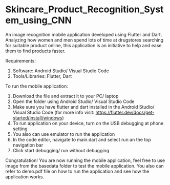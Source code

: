 # Skincare_Product_Recognition_System_using_CNN
An image recognition mobile application developed using Flutter and Dart. Analyzing how women and men spend lots of time at drugstores searching 
for suitable product online, this application is an initiative to help and ease them to find products faster.

Requirements:

1. Software: Android Studio/ Visual Studio Code
2. Tools/Libraries: Flutter, Dart

To run the mobile application:

1. Download the file and extract it to your PC/ laptop
2. Open the folder using Android Studio/ Visual Studio Code
3. Make sure you have flutter and dart installed in the Android Studio/ Visual Studio Code
   (for more info visit: https://flutter.dev/docs/get-started/install/windows)
4. To run application on your device, turn on the USB debugging at phone setting
5. You also can use emulator to run the application
6. In the code editor, navigate to main.dart and select run an the top navigation bar
7. Click start debugging/ run without debugging

Congratulation! You are now running the mobile application, feel free to use image from the 
basedata folder to test the mobile application. You also can refer to demo.pdf file on how to run the application
and see how the application works.


